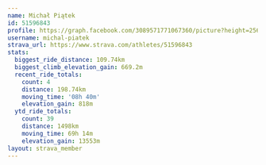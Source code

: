 ```yaml
---
name: Michał Piątek
id: 51596843
profile: https://graph.facebook.com/3089571771067360/picture?height=256&width=256
username: michal-piatek
strava_url: https://www.strava.com/athletes/51596843
stats:
  biggest_ride_distance: 109.74km
  biggest_climb_elevation_gain: 669.2m
  recent_ride_totals:
    count: 4
    distance: 198.74km
    moving_time: '08h 40m'
    elevation_gain: 818m
  ytd_ride_totals:
    count: 39
    distance: 1498km
    moving_time: 69h 14m
    elevation_gain: 13553m
layout: strava_member
--- 
```

